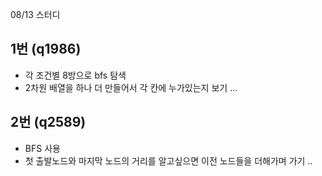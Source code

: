 08/13 스터디

## 1번 (q1986)

- 각 조건별 8방으로 bfs 탐색
- 2차원 배열을 하나 더 만들어서 각 칸에 누가있는지 보기 ...

## 2번 (q2589)

- BFS 사용
- 첫 출발노드와 마지막 노드의 거리를 알고싶으면 이전 노드들을 더해가며 가기 ..

